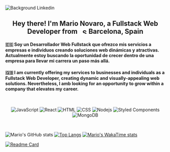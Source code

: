 ![Background Linkedin](https://github.com/marionovaro/marionovaro/assets/145981425/7dcd4106-d13a-47e3-8ce0-6aa3007ad235)
<h2 align="center">Hey there! I'm Mario Novaro, a Fullstack Web Developer from &nbsp;&nbsp;<img alt="Spain Flag" src="https://catamphetamine.gitlab.io/country-flag-icons/3x2/ES.svg" height="15px" /> Barcelona, Spain</h2>

<h4>🇪🇸 Soy un Desarrollador Web Fullstack que ofrezco mis servicios a empresas e individuos creando soluciones web dinámicas y atractivas. Actualmente estoy buscando la oportunidad de crecer dentro de una empresa para llevar mi carrera un paso más allá.</h4>
<h4>🇬🇧 I am currently offering my services to businesses and individuals as a Fullstack Web Developer, creating dynamic and visually-appealing web solutions. Nevertheless, I amb looking for an opportunity to grow within a company that elevates my career.</h4>
<br/>
<p align="center">
  <img src="https://img.shields.io/badge/JavaScript-%23F7DF1E.svg?style=flat-square&logo=javascript&logoColor=black" alt="JavaScript">
  <img alt="React" src="https://img.shields.io/badge/-React-45b8d8?style=flat-square&logo=react&logoColor=white" />
  <img src="https://img.shields.io/badge/HTML-%23E34F26.svg?style=flat-square&logo=html5&logoColor=white" alt="HTML">
  <img src="https://img.shields.io/badge/CSS-%231572B6.svg?style=flat-square&logo=css3&logoColor=white" alt="CSS">
  <img alt="Nodejs" src="https://img.shields.io/badge/-Nodejs-43853d?style=flat-square&logo=Node.js&logoColor=white" />
  <img alt="Styled Components" src="https://img.shields.io/badge/-Styled_Components-db7092?style=flat-square&logo=styled-components&logoColor=white" />
  <img alt="MongoDB" src="https://img.shields.io/badge/-MongoDB-13aa52?style=flat-square&logo=mongodb&logoColor=white" />
</p>
<br/>

![Mario's GitHub stats](https://github-readme-stats.vercel.app/api?username=marionovaro&theme=synthwave&show_icons=true&hide_rank=true&line_height=27)
[![Top Langs](https://github-readme-stats.vercel.app/api/top-langs/?username=marionovaro&hide=roff&theme=synthwave&card_width=100)](https://github.com/marionovaro/github-readme-stats)
[![Mario's WakaTime stats](https://github-readme-stats.vercel.app/api/wakatime?username=marionovaro)](https://github.com/marionovaro/github-readme-stats)





[![Readme Card](https://github-readme-stats.vercel.app/api/pin/?username=marionovaro&repo=Portfolio&theme=synthwave&show_owner=true)](https://github.com/marionovaro/github-readme-stats)


